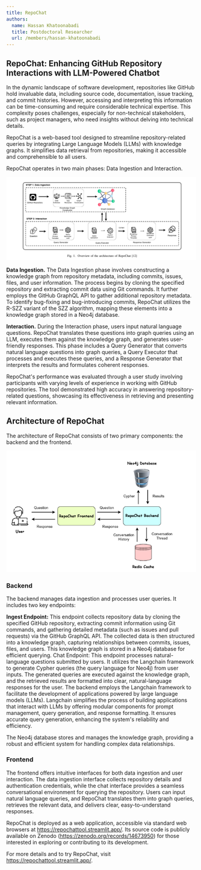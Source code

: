 ```yaml
---
title: RepoChat
authors:
  name: Hassan Khatoonabadi
  title: Postdoctoral Researcher
  url: /members/hassan-khatoonabadi
---
```


<h2>RepoChat: Enhancing GitHub Repository Interactions with LLM-Powered Chatbot</h2>


In the dynamic landscape of software development, repositories like GitHub hold invaluable data, including source code, documentation, issue tracking, and commit histories. However, accessing and interpreting this information can be time-consuming and require considerable technical expertise. This complexity poses challenges, especially for non-technical stakeholders, such as project managers, who need insights without delving into technical details. 

RepoChat is a web-based tool designed to streamline repository-related queries by integrating Large Language Models (LLMs) with knowledge graphs. It simplifies data retrieval from repositories, making it accessible and comprehensible to all users. 

RepoChat operates in two main phases: Data Ingestion and Interaction. 

![architectureofRepoChat](architectureofRepoChat.png)

**Data Ingestion.**
The Data Ingestion phase involves constructing a knowledge graph from repository metadata, including commits, issues, files, and user information. The process begins by cloning the specified repository and extracting commit data using Git commands. It further employs the GitHub GraphQL API to gather additional repository metadata. To identify bug-fixing and bug-introducing commits, RepoChat utilizes the R-SZZ variant of the SZZ algorithm, mapping these elements into a knowledge graph stored in a Neo4j database. 

**Interaction.** 
During the Interaction phase, users input natural language questions. RepoChat translates these questions into graph queries using an LLM, executes them against the knowledge graph, and generates user-friendly responses. This phase includes a Query Generator that converts natural language questions into graph queries, a Query Executor that processes and executes these queries, and a Response Generator that interprets the results and formulates coherent responses. 


RepoChat's performance was evaluated through a user study involving participants with varying levels of experience in working with GitHub repositories. The tool demonstrated high accuracy in answering repository-related questions, showcasing its effectiveness in retrieving and presenting relevant information. 


## Architecture of RepoChat 


The architecture of RepoChat consists of two primary components: the backend and the frontend. 

![RepoChatArchitecture](RepoChatArchitecture.png)

### Backend 
The backend manages data ingestion and processes user queries. It includes two key endpoints: 

**Ingest Endpoint:** This endpoint collects repository data by cloning the specified GitHub repository, extracting commit information using Git commands, and gathering detailed metadata (such as issues and pull requests) via the GitHub GraphQL API. The collected data is then structured into a knowledge graph, capturing relationships between commits, issues, files, and users. This knowledge graph is stored in a Neo4j database for efficient querying. 
Chat Endpoint: This endpoint processes natural-language questions submitted by users. It utilizes the Langchain framework to generate Cypher queries (the query language for Neo4j) from user inputs. The generated queries are executed against the knowledge graph, and the retrieved results are formatted into clear, natural-language responses for the user. 
The backend employs the Langchain framework to facilitate the development of applications powered by large language models (LLMs). Langchain simplifies the process of building applications that interact with LLMs by offering modular components for prompt management, query generation, and response formatting. It ensures accurate query generation, enhancing the system's reliability and efficiency. 

The Neo4j database stores and manages the knowledge graph, providing a robust and efficient system for handling complex data relationships. 

### Frontend 
The frontend offers intuitive interfaces for both data ingestion and user interaction. The data ingestion interface collects repository details and authentication credentials, while the chat interface provides a seamless conversational environment for querying the repository. Users can input natural language queries, and RepoChat translates them into graph queries, retrieves the relevant data, and delivers clear, easy-to-understand responses. 

RepoChat is deployed as a web application, accessible via standard web browsers at https://repochattool.streamlit.app/. Its source code is publicly available on Zenodo (https://zenodo.org/records/14673950) for those interested in exploring or contributing to its development. 

For more details and to try RepoChat, visit https://repochattool.streamlit.app/. 